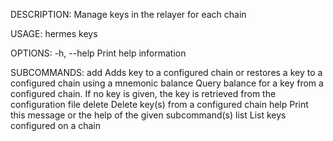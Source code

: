 DESCRIPTION:
Manage keys in the relayer for each chain

USAGE:
    hermes keys <SUBCOMMAND>

OPTIONS:
    -h, --help    Print help information

SUBCOMMANDS:
    add        Adds key to a configured chain or restores a key to a configured chain using a
                   mnemonic
    balance    Query balance for a key from a configured chain. If no key is given, the key is
                   retrieved from the configuration file
    delete     Delete key(s) from a configured chain
    help       Print this message or the help of the given subcommand(s)
    list       List keys configured on a chain
